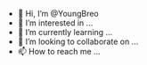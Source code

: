- 👋 Hi, I’m @YoungBreo
- 👀 I’m interested in ...
- 🌱 I’m currently learning ...
- 💞️ I’m looking to collaborate on ...
- 📫 How to reach me ...

<!---
YoungBreo/YoungBreo is a ✨ special ✨ repository because its `README.md` (this file) appears on your GitHub profile.
You can click the Preview link to take a look at your changes.
--->
